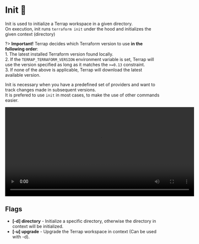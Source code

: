 # Init 👋 

Init is used to initialize a Terrap workspace in a given directory.</br>
On execution, init runs `terraform init` under the hood and initializes the given context (directory)</br>

?> **Important!** Terrap decides which Terraform version to use **in the following order**:
</br>1. The latest installed Terraform version found locally.
</br>2. If the `TERRAP_TERRAFORM_VERSION` environment variable is set, Terrap will use the version specified as long as it matches the `>=0.13` constraint.
</br>3. If none of the above is applicable, Terrap will download the latest available version.

Init is necessary when you have a predefined set of providers and want to track changes made in subsequent versions.</br>
It is prefered to use `init` in most cases, to make the use of other commands easier.

<video width="615" height="290" loop autoplay>
  <source src="images/init.mp4" type="video/mp4">
  Your browser does not support the video tag.
</video>

## Flags
* **[-d] directory** - Initialize a specific directory, otherwise the directory in context will be initialized.
* **[-u] upgrade** - Upgrade the Terrap workspace in context (Can be used with -d).